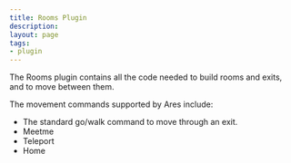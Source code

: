 ```yaml
---
title: Rooms Plugin
description:
layout: page
tags: 
- plugin
---
```


The Rooms plugin contains all the code needed to build rooms and exits, and to move between them.

The movement commands supported by Ares include:

* The standard go/walk command to move through an exit.
* Meetme
* Teleport
* Home
